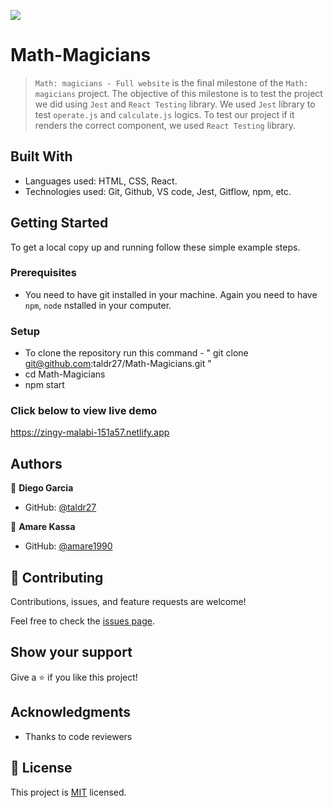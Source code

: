![](https://img.shields.io/badge/Microverse-blueviolet)

# Math-Magicians

> `Math: magicians - Full website` is the final milestone of the `Math: magicians` project. The objective of this milestone is to test the project we did using `Jest` and `React Testing` library. We used `Jest` library to test `operate.js` and `calculate.js` logics. To test our project if it renders the correct component, we used `React Testing` library. 

## Built With

- Languages used: HTML, CSS, React.
- Technologies used: Git, Github, VS code, Jest, Gitflow, npm, etc.

## Getting Started

To get a local copy up and running follow these simple example steps.

### Prerequisites
- You need to have git installed in your machine. Again you need to have `npm`, `node` nstalled in your computer.

### Setup
- To clone the repository run this command - " git clone git@github.com:taldr27/Math-Magicians.git "
- cd Math-Magicians
- npm start

### Click below to view live demo
https://zingy-malabi-151a57.netlify.app


## Authors

👤 **Diego Garcia**

- GitHub: [@taldr27](https://github.com/taldr27)

👤 **Amare Kassa**

- GitHub: [@amare1990](https://github.com/amare1990)

## 🤝 Contributing

Contributions, issues, and feature requests are welcome!

Feel free to check the [issues page](../../issues/).

## Show your support

Give a ⭐️ if you like this project!

## Acknowledgments
- Thanks to code reviewers

## 📝 License

This project is [MIT](./LICENSE) licensed.